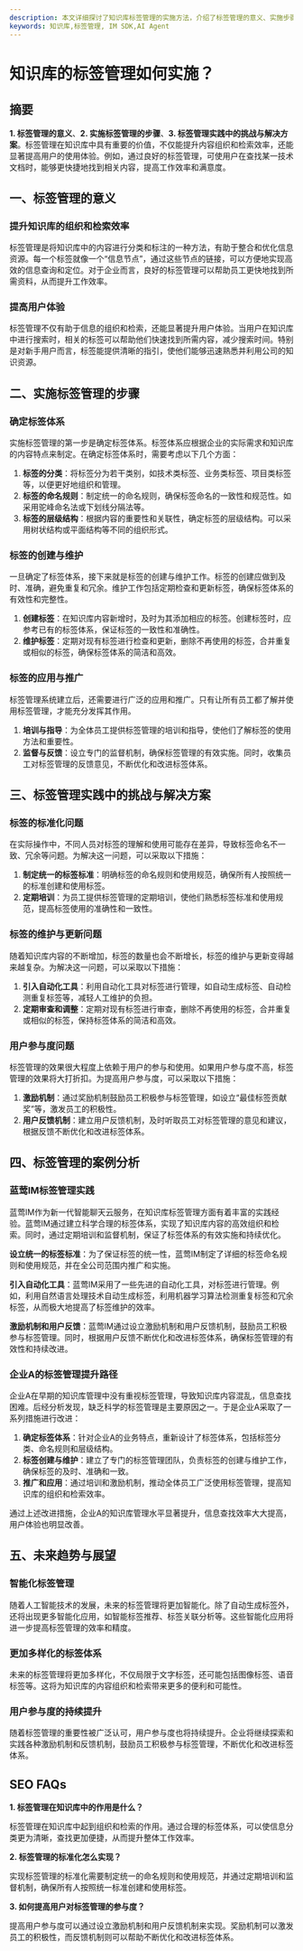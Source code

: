 ```yaml
---
description: 本文详细探讨了知识库标签管理的实施方法，介绍了标签管理的意义、实施步骤及实践中的挑战与解决方案。
keywords: 知识库,标签管理, IM SDK,AI Agent
---
```

# 知识库的标签管理如何实施？

## 摘要

**1. 标签管理的意义**、**2. 实施标签管理的步骤**、**3. 标签管理实践中的挑战与解决方案**。标签管理在知识库中具有重要的价值，不仅能提升内容组织和检索效率，还能显著提高用户的使用体验。例如，通过良好的标签管理，可使用户在查找某一技术文档时，能够更快捷地找到相关内容，提高工作效率和满意度。

## 一、标签管理的意义

### 提升知识库的组织和检索效率

标签管理是将知识库中的内容进行分类和标注的一种方法，有助于整合和优化信息资源。每一个标签就像一个“信息节点”，通过这些节点的链接，可以方便地实现高效的信息查询和定位。对于企业而言，良好的标签管理可以帮助员工更快地找到所需资料，从而提升工作效率。

### 提高用户体验

标签管理不仅有助于信息的组织和检索，还能显著提升用户体验。当用户在知识库中进行搜索时，相关的标签可以帮助他们快速找到所需内容，减少搜索时间。特别是对新手用户而言，标签能提供清晰的指引，使他们能够迅速熟悉并利用公司的知识资源。

## 二、实施标签管理的步骤

### 确定标签体系

实施标签管理的第一步是确定标签体系。标签体系应根据企业的实际需求和知识库的内容特点来制定。在确定标签体系时，需要考虑以下几个方面：

1. **标签的分类**：将标签分为若干类别，如技术类标签、业务类标签、项目类标签等，以便更好地组织和管理。
2. **标签的命名规则**：制定统一的命名规则，确保标签命名的一致性和规范性。如采用驼峰命名法或下划线分隔法等。
3. **标签的层级结构**：根据内容的重要性和关联性，确定标签的层级结构。可以采用树状结构或平面结构等不同的组织形式。

### 标签的创建与维护

一旦确定了标签体系，接下来就是标签的创建与维护工作。标签的创建应做到及时、准确，避免重复和冗余。维护工作包括定期检查和更新标签，确保标签体系的有效性和完整性。

1. **创建标签**：在知识库内容新增时，及时为其添加相应的标签。创建标签时，应参考已有的标签体系，保证标签的一致性和准确性。
2. **维护标签**：定期对现有标签进行检查和更新，删除不再使用的标签，合并重复或相似的标签，确保标签体系的简洁和高效。

### 标签的应用与推广

标签管理系统建立后，还需要进行广泛的应用和推广。只有让所有员工都了解并使用标签管理，才能充分发挥其作用。

1. **培训与指导**：为全体员工提供标签管理的培训和指导，使他们了解标签的使用方法和重要性。
2. **监督与反馈**：设立专门的监督机制，确保标签管理的有效实施。同时，收集员工对标签管理的反馈意见，不断优化和改进标签体系。

## 三、标签管理实践中的挑战与解决方案

### 标签的标准化问题

在实际操作中，不同人员对标签的理解和使用可能存在差异，导致标签命名不一致、冗余等问题。为解决这一问题，可以采取以下措施：

1. **制定统一的标签标准**：明确标签的命名规则和使用规范，确保所有人按照统一的标准创建和使用标签。
2. **定期培训**：为员工提供标签管理的定期培训，使他们熟悉标签标准和使用规范，提高标签使用的准确性和一致性。

### 标签的维护与更新问题

随着知识库内容的不断增加，标签的数量也会不断增长，标签的维护与更新变得越来越复杂。为解决这一问题，可以采取以下措施：

1. **引入自动化工具**：利用自动化工具对标签进行管理，如自动生成标签、自动检测重复标签等，减轻人工维护的负担。
2. **定期审查和调整**：定期对现有标签进行审查，删除不再使用的标签，合并重复或相似的标签，保持标签体系的简洁和高效。

### 用户参与度问题

标签管理的效果很大程度上依赖于用户的参与和使用。如果用户参与度不高，标签管理的效果将大打折扣。为提高用户参与度，可以采取以下措施：

1. **激励机制**：通过奖励机制鼓励员工积极参与标签管理，如设立“最佳标签贡献奖”等，激发员工的积极性。
2. **用户反馈机制**：建立用户反馈机制，及时听取员工对标签管理的意见和建议，根据反馈不断优化和改进标签体系。

## 四、标签管理的案例分析

### 蓝莺IM标签管理实践

蓝莺IM作为新一代智能聊天云服务，在知识库标签管理方面有着丰富的实践经验。蓝莺IM通过建立科学合理的标签体系，实现了知识库内容的高效组织和检索。同时，通过定期培训和监督机制，保证了标签体系的有效实施和持续优化。

**设立统一的标签标准**：为了保证标签的统一性，蓝莺IM制定了详细的标签命名规则和使用规范，并在全公司范围内推广和实施。

**引入自动化工具**：蓝莺IM采用了一些先进的自动化工具，对标签进行管理。例如，利用自然语言处理技术自动生成标签，利用机器学习算法检测重复标签和冗余标签，从而极大地提高了标签维护的效率。

**激励机制和用户反馈**：蓝莺IM通过设立激励机制和用户反馈机制，鼓励员工积极参与标签管理。同时，根据用户反馈不断优化和改进标签体系，确保标签管理的有效性和持续改进。

### 企业A的标签管理提升路径

企业A在早期的知识库管理中没有重视标签管理，导致知识库内容混乱，信息查找困难。后经分析发现，缺乏科学的标签管理是主要原因之一。于是企业A采取了一系列措施进行改进：

1. **确定标签体系**：针对企业A的业务特点，重新设计了标签体系，包括标签分类、命名规则和层级结构。
2. **标签创建与维护**：建立了专门的标签管理团队，负责标签的创建与维护工作，确保标签的及时、准确和一致。
3. **推广和应用**：通过培训和激励机制，推动全体员工广泛使用标签管理，提高知识库的组织和检索效率。

通过上述改进措施，企业A的知识库管理水平显著提升，信息查找效率大大提高，用户体验也明显改善。

## 五、未来趋势与展望

### 智能化标签管理

随着人工智能技术的发展，未来的标签管理将更加智能化。除了自动生成标签外，还将出现更多智能化应用，如智能标签推荐、标签关联分析等。这些智能化应用将进一步提高标签管理的效率和精度。

### 更加多样化的标签体系

未来的标签管理将更加多样化，不仅局限于文字标签，还可能包括图像标签、语音标签等。这将为知识库的内容组织和检索带来更多的便利和可能性。

### 用户参与度的持续提升

随着标签管理的重要性被广泛认可，用户参与度也将持续提升。企业将继续探索和实践各种激励机制和反馈机制，鼓励员工积极参与标签管理，不断优化和改进标签体系。

## SEO FAQs

**1. 标签管理在知识库中的作用是什么？**

标签管理在知识库中起到组织和检索的作用。通过合理的标签体系，可以使信息分类更为清晰，查找更加便捷，从而提升整体工作效率。

**2. 标签管理的标准化怎么实现？**

实现标签管理的标准化需要制定统一的命名规则和使用规范，并通过定期培训和监督机制，确保所有人按照统一标准创建和使用标签。

**3. 如何提高用户对标签管理的参与度？**

提高用户参与度可以通过设立激励机制和用户反馈机制来实现。奖励机制可以激发员工的积极性，而反馈机制则可以帮助不断优化和改进标签体系。